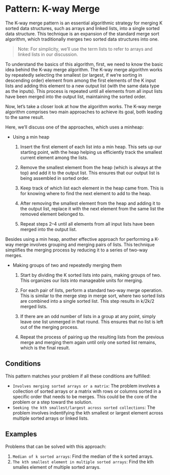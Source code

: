 # Pattern: K-way Merge

The K-way merge pattern is an essential algorithmic strategy for merging K sorted data structures, such as arrays and linked lists, into a single sorted data structure. This technique is an expansion of the standard merge sort algorithm, which traditionally merges two sorted data structures into one.

> Note: For simplicity, we’ll use the term lists to refer to arrays and linked lists in our discussion.

To understand the basics of this algorithm, first, we need to know the basic idea behind the K-way merge algorithm. The K-way merge algorithm works by repeatedly selecting the smallest (or largest, if we’re sorting in descending order) element from among the first elements of the K input lists and adding this element to a new output list (with the same data type as the inputs). This process is repeated until all elements from all input lists have been merged into the output list, maintaining the sorted order.

Now, let’s take a closer look at how the algorithm works. The K-way merge algorithm comprises two main approaches to achieve its goal, both leading to the same result.

Here, we’ll discuss one of the approaches, which uses a minheap:

- Using a min heap

    1. Insert the first element of each list into a min heap. This sets up our starting point, with the heap helping us efficiently track the smallest current element among the lists.

    2. Remove the smallest element from the heap (which is always at the top) and add it to the output list. This ensures that our output list is being assembled in sorted order.

    3. Keep track of which list each element in the heap came from. This is for knowing where to find the next element to add to the heap.

    4. After removing the smallest element from the heap and adding it to the output list, replace it with the next element from the same list the removed element belonged to.

    5. Repeat steps 2–4 until all elements from all input lists have been merged into the output list.

Besides using a min heap, another effective approach for performing a K-way merge involves grouping and merging pairs of lists. This technique simplifies the merging process by reducing it to a series of two-way merges.

- Making groups of two and repeatedly merging them

    1. Start by dividing the K sorted lists into pairs, making groups of two. This organizes our lists into manageable units for merging.

    2. For each pair of lists, perform a standard two-way merge operation. This is similar to the merge step in merge sort, where two sorted lists are combined into a single sorted list. This step results in k/2k/2 merged lists.

    3. If there are an odd number of lists in a group at any point, simply leave one list unmerged in that round. This ensures that no list is left out of the merging process.

    4. Repeat the process of pairing up the resulting lists from the previous merge and merging them again until only one sorted list remains, which is the final result.


## Conditions

This pattern matches your problem if all these conditions are fulfilled:

- `Involves merging sorted arrays or a matrix`: The problem involves a collection of sorted arrays or a matrix with rows or columns sorted in a specific order that needs to be merges. This could be the core of the problem or a step toward the solution.
- `Seeking the kth smallest/largest across sorted collections`: The problem involves indentifying the kth smallest or largest element across multiple sorted arrays or linked lists.  

## Examples

Problems that can be solved with this approach:

1. `Median of k sorted arrays`: Find the median of the k sorted arrays.
2. `The kth smallest element in multiple sorted arrays`: Find the kth smalles element of multiple sorted arrays.
